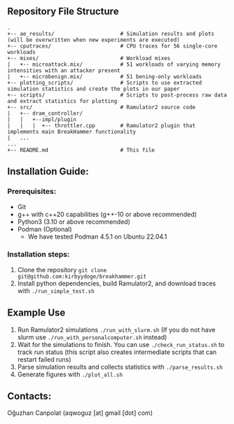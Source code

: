 ## Repository File Structure 

```
.
+-- ae_results/                     # Simulation results and plots (will be overwritten when new experiments are executed)
+-- cputraces/                      # CPU traces for 56 single-core workloads
+-- mixes/                          # Workload mixes
|   +-- microattack.mix/            # 51 workloads of varying memory intensities with an attacker present 
|   +-- microbenign.mix/            # 51 bening-only workloads
+-- plotting_scripts/               # Scripts to use extracted simulation statistics and create the plots in our paper
+-- scripts/                        # Scripts to post-process raw data and extract statistics for plotting
+-- src/                            # Ramulator2 source code
|   +-- dram_controller/
|   |   +--impl/plugin
|   |   |  +-- throttler.cpp        # Ramulator2 plugin that implements main BreakHammer functionality
|   ...
...
+-- README.md                       # This file
```

## Installation Guide:

### Prerequisites:
- Git
- g++ with c++20 capabilities (g++-10 or above recommended)
- Python3 (3.10 or above recommended)
- Podman (Optional)
  - We have tested Podman 4.5.1 on Ubuntu 22.04.1
 
### Installation steps:

1. Clone the repository `git clone git@github.com:kirbyydoge/breakhammer.git`
3. Install python dependencies, build Ramulator2, and download traces with `./run_simple_test.sh`

## Example Use

1. Run Ramulator2 simulations `./run_with_slurm.sh` (If you do not have slurm use `./run_with_personalcomputer.sh` instead)
2. Wait for the simulations to finish. You can use `./check_run_status.sh` to track run status (this script also creates intermediate scripts that can restart failed runs)
3. Parse simulation results and collects statistics with `./parse_results.sh`
4. Generate figures with `./plot_all.sh`

## Contacts:
Oğuzhan Canpolat (aqwoguz [at] gmail [dot] com)  

